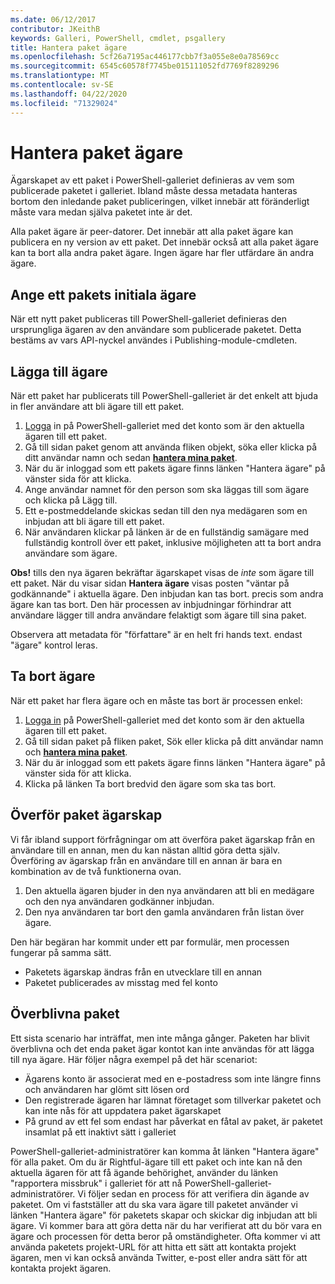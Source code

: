 ```yaml
---
ms.date: 06/12/2017
contributor: JKeithB
keywords: Galleri, PowerShell, cmdlet, psgallery
title: Hantera paket ägare
ms.openlocfilehash: 5cf26a7195ac446177cbb7f3a055e8e0a78569cc
ms.sourcegitcommit: 6545c60578f7745be015111052fd7769f8289296
ms.translationtype: MT
ms.contentlocale: sv-SE
ms.lasthandoff: 04/22/2020
ms.locfileid: "71329024"
---
```

# <a name="managing-package-owners"></a>Hantera paket ägare

Ägarskapet av ett paket i PowerShell-galleriet definieras av vem som publicerade paketet i galleriet.
Ibland måste dessa metadata hanteras bortom den inledande paket publiceringen, vilket innebär att föränderligt måste vara medan själva paketet inte är det.

Alla paket ägare är peer-datorer.
Det innebär att alla paket ägare kan publicera en ny version av ett paket. Det innebär också att alla paket ägare kan ta bort alla andra paket ägare.
Ingen ägare har fler utfärdare än andra ägare.

## <a name="setting-a-packages-initial-owner"></a>Ange ett pakets initiala ägare

När ett nytt paket publiceras till PowerShell-galleriet definieras den ursprungliga ägaren av den användare som publicerade paketet. Detta bestäms av vars API-nyckel användes i Publishing-module-cmdleten.

## <a name="adding-owners"></a>Lägga till ägare

När ett paket har publicerats till PowerShell-galleriet är det enkelt att bjuda in fler användare att bli ägare till ett paket.

1. [Logga](https://powershellgallery.com/users/account/LogOn) in på PowerShell-galleriet med det konto som är den aktuella ägaren till ett paket.
2. Gå till sidan paket genom att använda fliken objekt, söka eller klicka på ditt användar namn och sedan [**hantera mina paket**](https://www.powershellgallery.com/account/Packages).
3. När du är inloggad som ett pakets ägare finns länken "Hantera ägare" på vänster sida för att klicka.
4. Ange användar namnet för den person som ska läggas till som ägare och klicka på Lägg till.
5. Ett e-postmeddelande skickas sedan till den nya medägaren som en inbjudan att bli ägare till ett paket.
6. När användaren klickar på länken är de en fullständig samägare med fullständig kontroll över ett paket, inklusive möjligheten att ta bort andra användare som ägare.

**Obs!** tills den nya ägaren bekräftar ägarskapet visas de *inte* som ägare till ett paket.
När du visar sidan **Hantera ägare** visas posten "väntar på godkännande" i aktuella ägare.
Den inbjudan kan tas bort. precis som andra ägare kan tas bort.
Den här processen av inbjudningar förhindrar att användare lägger till andra användare felaktigt som ägare till sina paket.

Observera att metadata för "författare" är en helt fri hands text. endast "ägare" kontrol leras.


## <a name="removing-owners"></a>Ta bort ägare

När ett paket har flera ägare och en måste tas bort är processen enkel:

1. [Logga in](https://powershellgallery.com/users/account/LogOn) på PowerShell-galleriet med det konto som är den aktuella ägaren till ett paket.
2. Gå till sidan paket på fliken paket, Sök eller klicka på ditt användar namn och [**hantera mina paket**](https://www.powershellgallery.com/account/Packages).
3. När du är inloggad som ett pakets ägare finns länken "Hantera ägare" på vänster sida för att klicka.
4. Klicka på länken Ta bort bredvid den ägare som ska tas bort.



## <a name="transferring-package-ownership"></a>Överför paket ägarskap

Vi får ibland support förfrågningar om att överföra paket ägarskap från en användare till en annan, men du kan nästan alltid göra detta själv.
Överföring av ägarskap från en användare till en annan är bara en kombination av de två funktionerna ovan.

1. Den aktuella ägaren bjuder in den nya användaren att bli en medägare och den nya användaren godkänner inbjudan.
2. Den nya användaren tar bort den gamla användaren från listan över ägare.

Den här begäran har kommit under ett par formulär, men processen fungerar på samma sätt.

- Paketets ägarskap ändras från en utvecklare till en annan
- Paketet publicerades av misstag med fel konto


## <a name="orphaned-packages"></a>Överblivna paket

Ett sista scenario har inträffat, men inte många gånger.
Paketen har blivit överblivna och det enda paket ägar kontot kan inte användas för att lägga till nya ägare.
Här följer några exempel på det här scenariot:

- Ägarens konto är associerat med en e-postadress som inte längre finns och användaren har glömt sitt lösen ord
- Den registrerade ägaren har lämnat företaget som tillverkar paketet och kan inte nås för att uppdatera paket ägarskapet
- På grund av ett fel som endast har påverkat en fåtal av paket, är paketet insamlat på ett inaktivt sätt i galleriet

PowerShell-galleriet-administratörer kan komma åt länken "Hantera ägare" för alla paket.
Om du är Rightful-ägare till ett paket och inte kan nå den aktuella ägaren för att få ägande behörighet, använder du länken "rapportera missbruk" i galleriet för att nå PowerShell-galleriet-administratörer.
Vi följer sedan en process för att verifiera din ägande av paketet.
Om vi fastställer att du ska vara ägare till paketet använder vi länken "Hantera ägare" för paketets skapar och skickar dig inbjudan att bli ägare.
Vi kommer bara att göra detta när du har verifierat att du bör vara en ägare och processen för detta beror på omständigheter.
Ofta kommer vi att använda paketets projekt-URL för att hitta ett sätt att kontakta projekt ägaren, men vi kan också använda Twitter, e-post eller andra sätt för att kontakta projekt ägaren.
